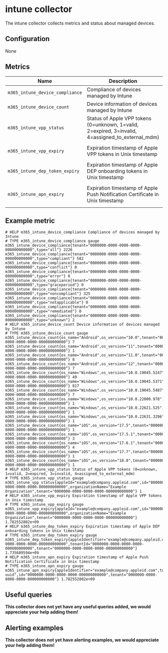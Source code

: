 # intune collector

The intune collector collects metrics and status about managed devices.

## Configuration

None

## Metrics

| Name                            | Description                                                                                       | Type  | Labels                                    |
|---------------------------------|---------------------------------------------------------------------------------------------------|-------|-------------------------------------------|
| `m365_intune_device_compliance` | Compliance of devices managed by Intune                                                           | Gauge | `tenant`, `type`                          |
| `m365_intune_device_count`      | Device information of devices managed by Intune                                                   | Gauge | `tenant`, `os_name`, `os_version`         |
| `m365_intune_vpp_status`        | Status of Apple VPP tokens (0=unknown, 1=valid, 2=expired, 3=invalid, 4=assigned_to_external_mdm) | Gauge | `tenant`, `appleId`, `organizationName`, `id` |
| `m365_intune_vpp_expiry`        | Expiration timestamp of Apple VPP tokens in Unix timestamp                                        | Gauge | `tenant`, `appleId`, `organizationName`, `id` |
| `m365_intune_dep_token_expiry`  | Expiration timestamp of Apple DEP onboarding tokens in Unix timestamp                             | Gauge | `tenant`, `appleIdentifier`, `id`              |
| `m365_intune_apn_expiry`        | Expiration timestamp of Apple Push Notification Certificate in Unix timestamp                      | Gauge | `tenant`, `appleIdentifier`, `topicIdentifier`, `id` |

## Example metric

```
# HELP m365_intune_device_compliance Compliance of devices managed by Intune
# TYPE m365_intune_device_compliance gauge
m365_intune_device_compliance{tenant="0000000-0000-0000-0000-000000000000",type="all"} 2226
m365_intune_device_compliance{tenant="0000000-0000-0000-0000-000000000000",type="compliant"} 582
m365_intune_device_compliance{tenant="0000000-0000-0000-0000-000000000000",type="conflict"} 0
m365_intune_device_compliance{tenant="0000000-0000-0000-0000-000000000000",type="error"} 0
m365_intune_device_compliance{tenant="0000000-0000-0000-0000-000000000000",type="graceperiod"} 0
m365_intune_device_compliance{tenant="0000000-0000-0000-0000-000000000000",type="noncompliant"} 325
m365_intune_device_compliance{tenant="0000000-0000-0000-0000-000000000000",type="notapplicable"} 0
m365_intune_device_compliance{tenant="0000000-0000-0000-0000-000000000000",type="remediated"} 0
m365_intune_device_compliance{tenant="0000000-0000-0000-0000-000000000000",type="unknown"} 2
# HELP m365_intune_device_count Device information of devices managed by Intune
# TYPE m365_intune_device_count gauge
m365_intune_device_count{os_name="Android",os_version="10.0",tenant="0000000-0000-0000-0000-000000000000"} 7
m365_intune_device_count{os_name="Android",os_version="11",tenant="0000000-0000-0000-0000-000000000000"} 1
m365_intune_device_count{os_name="Android",os_version="11.0",tenant="0000000-0000-0000-0000-000000000000"} 8
m365_intune_device_count{os_name="Android",os_version="12",tenant="0000000-0000-0000-0000-000000000000"} 7
m365_intune_device_count{os_name="Windows",os_version="10.0.19045.5247",tenant="0000000-0000-0000-0000-000000000000"} 49
m365_intune_device_count{os_name="Windows",os_version="10.0.19045.5371",tenant="0000000-0000-0000-0000-000000000000"} 817
m365_intune_device_count{os_name="Windows",os_version="10.0.19045.5487",tenant="0000000-0000-0000-0000-000000000000"} 7
m365_intune_device_count{os_name="Windows",os_version="10.0.22000.978",tenant="0000000-0000-0000-0000-000000000000"} 1
m365_intune_device_count{os_name="Windows",os_version="10.0.22621.525",tenant="0000000-0000-0000-0000-000000000000"} 1
m365_intune_device_count{os_name="Windows",os_version="10.0.22631.3296",tenant="0000000-0000-0000-0000-000000000000"} 1
m365_intune_device_count{os_name="iOS",os_version="17.5",tenant="0000000-0000-0000-0000-000000000000"} 1
m365_intune_device_count{os_name="iOS",os_version="17.5.1",tenant="0000000-0000-0000-0000-000000000000"} 3
m365_intune_device_count{os_name="iOS",os_version="17.6.1",tenant="0000000-0000-0000-0000-000000000000"} 4
m365_intune_device_count{os_name="iOS",os_version="17.7",tenant="0000000-0000-0000-0000-000000000000"} 1
m365_intune_device_count{os_name="iOS",os_version="18.0",tenant="0000000-0000-0000-0000-000000000000"} 1
# HELP m365_intune_vpp_status Status of Apple VPP tokens (0=unknown, 1=valid, 2=expired, 3=invalid, 4=assigned_to_external_mdm)
# TYPE m365_intune_vpp_status gauge
m365_intune_vpp_status{appleId="example@company.appleid.com",id="0000000-0000-0000-0000-000000000000",organizationName="Example Organization",tenant="0000000-0000-0000-0000-000000000000"} 1
# HELP m365_intune_vpp_expiry Expiration timestamp of Apple VPP tokens in Unix timestamp
# TYPE m365_intune_vpp_expiry gauge
m365_intune_vpp_expiry{appleId="example@company.appleid.com",id="0000000-0000-0000-0000-000000000000",organizationName="Example Organization",tenant="0000000-0000-0000-0000-000000000000"} 1.782552802e+09
# HELP m365_intune_dep_token_expiry Expiration timestamp of Apple DEP onboarding tokens in Unix timestamp
# TYPE m365_intune_dep_token_expiry gauge
m365_intune_dep_token_expiry{appleIdentifier="example@company.appleid.com",id="0000000-0000-0000-0000-000000000000",tenantId="0000000-0000-0000-0000-000000000000",tenant="0000000-0000-0000-0000-000000000000"} 1.735689594e+09
# HELP m365_intune_apn_expiry Expiration timestamp of Apple Push Notification Certificate in Unix timestamp
# TYPE m365_intune_apn_expiry gauge
m365_intune_apn_expiry{appleIdentifier="example@company.appleid.com",topicIdentifier="com.apple.mgmt.External.example-uuid",id="0000000-0000-0000-0000-000000000000",tenant="0000000-0000-0000-0000-000000000000"} 1.782552802e+09
```

## Useful queries
__This collector does not yet have any useful queries added, we would appreciate your help adding them!__

## Alerting examples
__This collector does not yet have alerting examples, we would appreciate your help adding them!__
